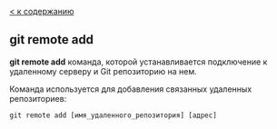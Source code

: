 [< к содержанию](./readme.md)

## git remote add

**git remote add** команда, которой устанавливается подключение к удаленному серверу и Git репозиторию на нем.

Команда используется для добавления связанных удаленных репозиториев:

``` bash=
git remote add [имя_удаленного_репозитория] [адрес] 
```

